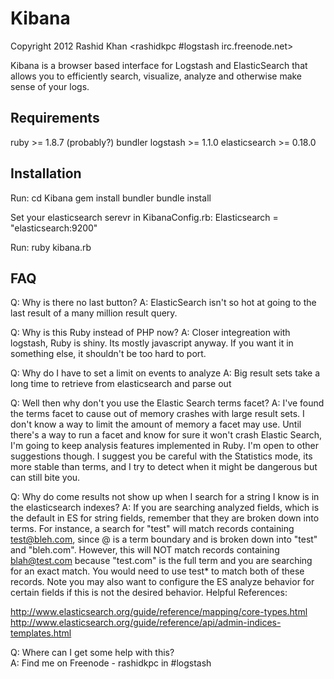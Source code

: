 # Kibana
Copyright 2012 Rashid Khan <rashidkpc #logstash irc.freenode.net>

Kibana is a browser based interface for Logstash and ElasticSearch that allows 
you to efficiently search, visualize, analyze and otherwise make sense of your 
logs. 

## Requirements
ruby >= 1.8.7 (probably?)
bundler
logstash >= 1.1.0
elasticsearch >= 0.18.0

## Installation
Run:
    cd Kibana
    gem install bundler
    bundle install

Set your elasticsearch serevr in KibanaConfig.rb:
    Elasticsearch = "elasticsearch:9200"

Run:
    ruby kibana.rb


## FAQ
Q: Why is there no last button?
A: ElasticSearch isn't so hot at going to the last result of a many million 
result query. 

Q: Why is this Ruby instead of PHP now?
A: Closer integreation with logstash, Ruby is shiny. Its mostly javascript 
anyway. If you want it in something else, it shouldn't be too hard to port.

Q: Why do I have to set a limit on events to analyze
A: Big result sets take a long time to retrieve from elasticsearch and parse out

Q: Well then why don't you use the Elastic Search terms facet?
A: I've found the terms facet to cause out of memory crashes with large result 
sets. I don't know a way to limit the amount of memory a facet may use. Until 
there's a way to run a facet and know for sure it  won't crash Elastic Search, 
I'm going to keep analysis features implemented in Ruby. I'm open to other 
suggestions though. I suggest you be careful with the Statistics mode, its more
stable than terms, and I try to detect when it might be dangerous but can still
bite you.

Q: Why do come results not show up when I search for a string I know is in
the elasticsearch indexes?
A: If you are searching analyzed fields, which is the default in ES for string
fields, remember that they are broken down into terms.  For instance, a search
for "test" will match records containing test@bleh.com, since @ is a term
boundary and is broken down into "test" and "bleh.com".  However, this will NOT
match records containing blah@test.com because "test.com" is the full term and
you are searching for an exact match.  You would need to use test* to match both
of these records.  Note you may also want to configure the ES analyze behavior
for certain fields if this is not the desired behavior.  Helpful References:

  http://www.elasticsearch.org/guide/reference/mapping/core-types.html
  http://www.elasticsearch.org/guide/reference/api/admin-indices-templates.html

Q: Where can I get some help with this?                                         
A: Find me on Freenode - rashidkpc in #logstash  
